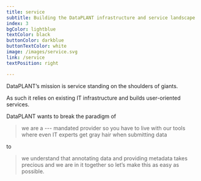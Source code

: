 ```yaml
---
title: service
subtitle: Building the DataPLANT infrastructure and service landscape
index: 3
bgColor: lightblue
textColor: black
buttonColor: darkblue
buttonTextColor: white
image: /images/service.svg
link: /service
textPosition: right

---
```


DataPLANT’s mission is service standing on the shoulders of giants.

As such it relies on existing IT infrastructure and builds user-oriented services.

DataPLANT wants to break the paradigm of

> we are a --- mandated provider so you have to live with our tools where even IT experts get gray hair when submitting data

to

> we understand that annotating data and providing metadata takes precious and we are in it together so let’s make this as easy as possible.
